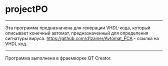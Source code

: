 # projectPO
---
Эта программа предназначена для генерации VHDL-кода, который описывает конечный автомат, предназначенный для определения сигнатуры вируса.
https://github.com/d1zainer/Avtomat_FCA - ссылка на VHDL код.
___
Программа выполнена в фраемворке QT Creator.
